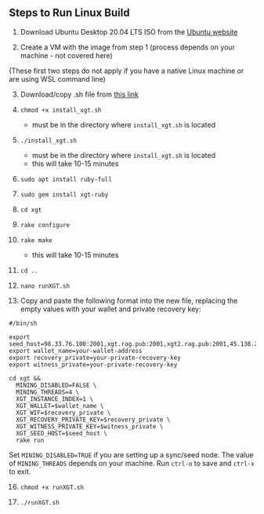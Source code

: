 ## Steps to Run Linux Build

1. Download Ubuntu Desktop 20.04 LTS ISO from the [Ubuntu website](https://ubuntu.com/download/desktop)

2. Create a VM with the image from step 1 (process depends on your machine - not covered here)

(These first two steps do not apply if you have a native Linux machine or are using WSL command line)

3. Download/copy .sh file from [this link](https://gist.githubusercontent.com/obskein/8efb025cc41e598a4eaa8b9e6ef9aa82/raw/3ccdcf63e873613c998a002f32f34604d8765aea/install_xgt.sh)

4. `chmod +x install_xgt.sh`
	- must be in the directory where `install_xgt.sh` is located

5. `./install_xgt.sh`
	- must be in the directory where `install_xgt.sh` is located
	- this will take 10-15 minutes

6. `sudo apt install ruby-full`

7. `sudo gem install xgt-ruby`

8. `cd xgt`

9. `rake configure`

10. `rake make`
	- this will take 10-15 minutes

13. `cd ..`

14. `nano runXGT.sh`

15. Copy and paste the following format into the new file, replacing the empty values with your wallet and private recovery key:

```
#/bin/sh

export seed_host=98.33.76.100:2001,xgt.rag.pub:2001,xgt2.rag.pub:2001,45.138.27.42:2001,68.129.31.2:2001,116.202.114.157:2001,195.201.167.19:2001
export wallet_name=your-wallet-address
export recovery_private=your-private-recovery-key
export witness_private=your-private-recovery-key

cd xgt &&
  MINING_DISABLED=FALSE \
  MINING_THREADS=4 \
  XGT_INSTANCE_INDEX=1 \
  XGT_WALLET=$wallet_name \
  XGT_WIF=$recovery_private \
  XGT_RECOVERY_PRIVATE_KEY=$recovery_private \
  XGT_WITNESS_PRIVATE_KEY=$witness_private \
  XGT_SEED_HOST=$seed_host \
  rake run
```

Set `MINING_DISABLED=TRUE` if you are setting up a sync/seed node. The value of `MINING_THREADS` depends on your machine. Run `ctrl-o` to save and `ctrl-x` to exit.

16. `chmod +x runXGT.sh`

17. `./runXGT.sh`
